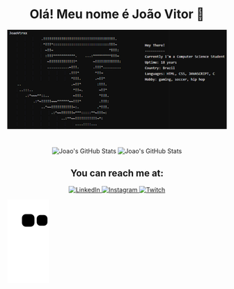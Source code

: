 
<h1 align="center"> Olá! Meu nome é João Vitor 👀</h1>

<p align="center">
<img alt="terminal" heigth="160em" src="terminal.png">
</p>

#

<p align="center">  
<img alt="Joao's GitHub Stats" height="160em" src="https://github-readme-stats.vercel.app/api?username=JoaoVtrxx&show_icons=true&border_color=ffff00&theme=yeblu&custom_title=João's%20Stats&rank_icon=github">
<img alt="Joao's GitHub Stats" height="160em" src="https://github-readme-stats.vercel.app/api/top-langs/?username=JoaoVtrxx&layout=compact&theme=yeblu&border_color=ffff00">
</p>

<h2 align="center">You can reach me at:</h2>

<p align="center">
<a href="https://www.linkedin.com/in/joão-vitor-da-silva-3750a325a/">
<img alt="LinkedIn" src="https://img.shields.io/badge/LinkedIn-0077B5?style=for-the-badge&logo=linkedin&logoColor=white">
</a>
<a href="https://www.instagram.com/joaovtrsilvaa/">
<img alt="Instagram" src="https://img.shields.io/badge/Instagram-E4405F?style=for-the-badge&logo=instagram&logoColor=white">
</a>
<a href="https://discordapp.com/users/532311439952707624/">
<img alt="Twitch" src="https://img.shields.io/badge/Discord-7289DA?style=for-the-badge&logo=discord&logoColor=white">
</a>
</p>

<picture>
  <source media="(prefers-color-scheme: dark)" srcset="https://raw.githubusercontent.com/JoaoVtrxx/JoaoVtrxx/output/github-contribution-grid-snake-dark.svg">
  <source media="(prefers-color-scheme: light)" srcset="https://raw.githubusercontent.com/JoaoVtrxx/JoaoVtrxx/output/github-contribution-grid-snake.svg">
  <img alt="github snake animation" src="https://raw.githubusercontent.com/JoaoVtrxx/JoaoVtrxx/output/github-contribution-grid-snake.svg">
</picture>
